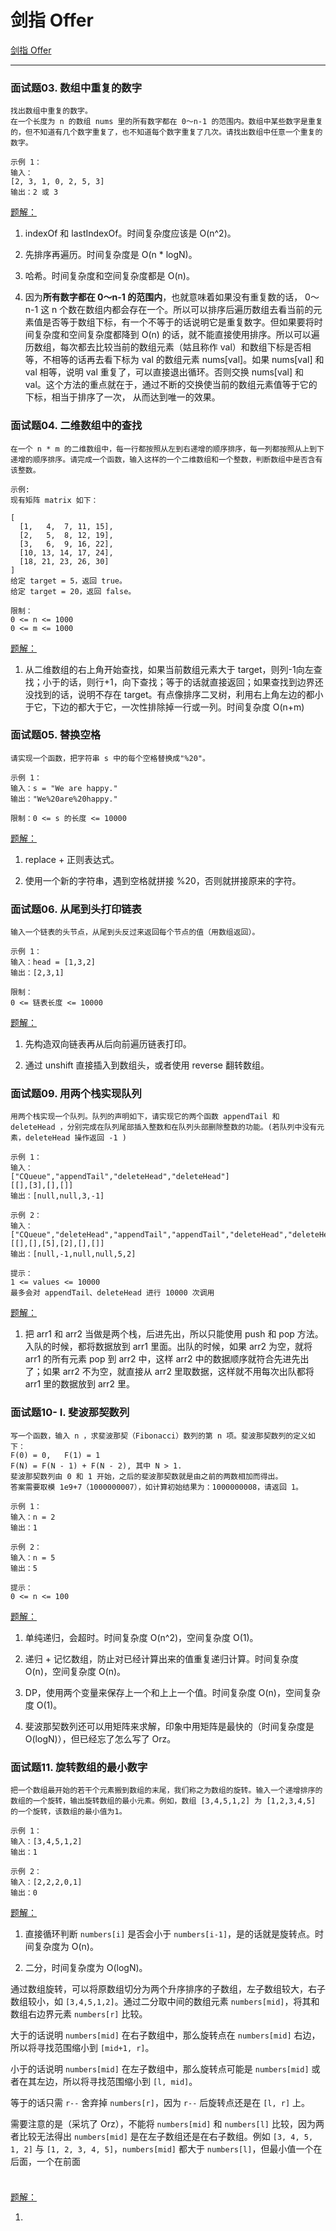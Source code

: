 # 剑指 Offer

[剑指 Offer](https://leetcode-cn.com/problemset/lcof/)

---

### 面试题03. 数组中重复的数字

```
找出数组中重复的数字。
在一个长度为 n 的数组 nums 里的所有数字都在 0～n-1 的范围内。数组中某些数字是重复的，但不知道有几个数字重复了，也不知道每个数字重复了几次。请找出数组中任意一个重复的数字。

示例 1：
输入：
[2, 3, 1, 0, 2, 5, 3]
输出：2 或 3 
```

[题解：](https://github.com/DangoSky/algorithm/blob/master/%E5%89%91%E6%8C%87Offer/%E9%9D%A2%E8%AF%95%E9%A2%9803.%20%E6%95%B0%E7%BB%84%E4%B8%AD%E9%87%8D%E5%A4%8D%E7%9A%84%E6%95%B0%E5%AD%97.js)

1. indexOf 和 lastIndexOf。时间复杂度应该是 O(n^2)。

2. 先排序再遍历。时间复杂度是 O(n * logN)。

3. 哈希。时间复杂度和空间复杂度都是 O(n)。

4. 因为**所有数字都在 0～n-1 的范围内**，也就意味着如果没有重复数的话， 0～n-1 这 n 个数在数组内都会存在一个。所以可以排序后遍历数组去看当前的元素值是否等于数组下标，有一个不等于的话说明它是重复数字。但如果要将时间复杂度和空间复杂度都降到 O(n) 的话，就不能直接使用排序。所以可以遍历数组，每次都去比较当前的数组元素（姑且称作 val）和数组下标是否相等，不相等的话再去看下标为 val 的数组元素 nums[val]。如果 nums[val] 和 val 相等，说明 val 重复了，可以直接退出循环。否则交换 nums[val] 和 val。这个方法的重点就在于，通过不断的交换使当前的数组元素值等于它的下标，相当于排序了一次， 从而达到唯一的效果。


### 面试题04. 二维数组中的查找

```
在一个 n * m 的二维数组中，每一行都按照从左到右递增的顺序排序，每一列都按照从上到下递增的顺序排序。请完成一个函数，输入这样的一个二维数组和一个整数，判断数组中是否含有该整数。

示例:
现有矩阵 matrix 如下：

[
  [1,   4,  7, 11, 15],
  [2,   5,  8, 12, 19],
  [3,   6,  9, 16, 22],
  [10, 13, 14, 17, 24],
  [18, 21, 23, 26, 30]
]
给定 target = 5，返回 true。
给定 target = 20，返回 false。

限制：
0 <= n <= 1000
0 <= m <= 1000
```

[题解：](https://github.com/DangoSky/algorithm/blob/master/%E5%89%91%E6%8C%87Offer/%E9%9D%A2%E8%AF%95%E9%A2%9804.%20%E4%BA%8C%E7%BB%B4%E6%95%B0%E7%BB%84%E4%B8%AD%E7%9A%84%E6%9F%A5%E6%89%BE.js)

1. 从二维数组的右上角开始查找，如果当前数组元素大于 target，则列-1向左查找；小于的话，则行+1，向下查找；等于的话就直接返回；如果查找到边界还没找到的话，说明不存在 target。有点像排序二叉树，利用右上角左边的都小于它，下边的都大于它，一次性排除掉一行或一列。时间复杂度 O(n+m)


### 面试题05. 替换空格

```
请实现一个函数，把字符串 s 中的每个空格替换成"%20"。

示例 1：
输入：s = "We are happy."
输出："We%20are%20happy."
 
限制：0 <= s 的长度 <= 10000
```

[题解：](https://github.com/DangoSky/algorithm/blob/master/%E5%89%91%E6%8C%87Offer/%E9%9D%A2%E8%AF%95%E9%A2%9805.%20%E6%9B%BF%E6%8D%A2%E7%A9%BA%E6%A0%BC.js)

1. replace + 正则表达式。

2. 使用一个新的字符串，遇到空格就拼接 %20，否则就拼接原来的字符。


### 面试题06. 从尾到头打印链表

```
输入一个链表的头节点，从尾到头反过来返回每个节点的值（用数组返回）。

示例 1：
输入：head = [1,3,2]
输出：[2,3,1]
 
限制：
0 <= 链表长度 <= 10000
```

[题解：](https://github.com/DangoSky/algorithm/blob/master/%E5%89%91%E6%8C%87Offer/%E9%9D%A2%E8%AF%95%E9%A2%9806.%20%E4%BB%8E%E5%B0%BE%E5%88%B0%E5%A4%B4%E6%89%93%E5%8D%B0%E9%93%BE%E8%A1%A8.js)

1. 先构造双向链表再从后向前遍历链表打印。

2. 通过 unshift 直接插入到数组头，或者使用 reverse 翻转数组。


### 面试题09. 用两个栈实现队列

```
用两个栈实现一个队列。队列的声明如下，请实现它的两个函数 appendTail 和 deleteHead ，分别完成在队列尾部插入整数和在队列头部删除整数的功能。(若队列中没有元素，deleteHead 操作返回 -1 )

示例 1：
输入：
["CQueue","appendTail","deleteHead","deleteHead"]
[[],[3],[],[]]
输出：[null,null,3,-1]

示例 2：
输入：
["CQueue","deleteHead","appendTail","appendTail","deleteHead","deleteHead"]
[[],[],[5],[2],[],[]]
输出：[null,-1,null,null,5,2]

提示：
1 <= values <= 10000
最多会对 appendTail、deleteHead 进行 10000 次调用
```

[题解：](https://github.com/DangoSky/algorithm/blob/master/%E5%89%91%E6%8C%87Offer/%E9%9D%A2%E8%AF%95%E9%A2%9809.%20%E7%94%A8%E4%B8%A4%E4%B8%AA%E6%A0%88%E5%AE%9E%E7%8E%B0%E9%98%9F%E5%88%97.js)

1. 把 arr1 和 arr2 当做是两个栈，后进先出，所以只能使用 push 和 pop 方法。入队的时候，都将数据放到 arr1 里面。出队的时候，如果 arr2 为空，就将 arr1 的所有元素 pop 到 arr2 中，这样 arr2 中的数据顺序就符合先进先出了；如果 arr2 不为空，就直接从 arr2 里取数据，这样就不用每次出队都将 arr1 里的数据放到 arr2 里。


### 面试题10- I. 斐波那契数列

```
写一个函数，输入 n ，求斐波那契（Fibonacci）数列的第 n 项。斐波那契数列的定义如下：
F(0) = 0,   F(1) = 1
F(N) = F(N - 1) + F(N - 2), 其中 N > 1.
斐波那契数列由 0 和 1 开始，之后的斐波那契数就是由之前的两数相加而得出。
答案需要取模 1e9+7（1000000007），如计算初始结果为：1000000008，请返回 1。

示例 1：
输入：n = 2
输出：1

示例 2：
输入：n = 5
输出：5
 
提示：
0 <= n <= 100
```

[题解：](https://github.com/DangoSky/algorithm/blob/master/%E5%89%91%E6%8C%87Offer/%E9%9D%A2%E8%AF%95%E9%A2%9810-%20I.%20%E6%96%90%E6%B3%A2%E9%82%A3%E5%A5%91%E6%95%B0%E5%88%97.js)

1. 单纯递归，会超时。时间复杂度 O(n^2)，空间复杂度 O(1)。

2. 递归 + 记忆数组，防止对已经计算出来的值重复递归计算。时间复杂度 O(n)，空间复杂度 O(n)。

3. DP，使用两个变量来保存上一个和上上一个值。时间复杂度 O(n)，空间复杂度 O(1)。

4. 斐波那契数列还可以用矩阵来求解，印象中用矩阵是最快的（时间复杂度是 O(logN)），但已经忘了怎么写了 Orz。


### 面试题11. 旋转数组的最小数字

```
把一个数组最开始的若干个元素搬到数组的末尾，我们称之为数组的旋转。输入一个递增排序的数组的一个旋转，输出旋转数组的最小元素。例如，数组 [3,4,5,1,2] 为 [1,2,3,4,5] 的一个旋转，该数组的最小值为1。  

示例 1：
输入：[3,4,5,1,2]
输出：1

示例 2：
输入：[2,2,2,0,1]
输出：0
```

[题解：]()

1. 直接循环判断 `numbers[i]` 是否会小于 `numbers[i-1]`，是的话就是旋转点。时间复杂度为 O(n)。

2. 二分，时间复杂度为 O(logN)。

通过数组旋转，可以将原数组切分为两个升序排序的子数组，左子数组较大，右子数组较小，如 `[3,4,5,1,2]`。通过二分取中间的数组元素 `numbers[mid]`，将其和数组右边界元素 `numbers[r]` 比较。

大于的话说明 `numbers[mid]` 在右子数组中，那么旋转点在 `numbers[mid]` 右边，所以将寻找范围缩小到 `[mid+1, r]`。

小于的话说明 `numbers[mid]` 在左子数组中，那么旋转点可能是 `numbers[mid]` 或者在其左边，所以将寻找范围缩小到 `[l, mid]`。

等于的话只需 `r--` 舍弃掉 `numbers[r]`，因为 `r--` 后旋转点还是在 `[l, r]` 上。

需要注意的是（采坑了 Orz），不能将 `numbers[mid]` 和 `numbers[l]` 比较，因为两者比较无法得出 `numbers[mid]` 是在左子数组还是在右子数组。例如 `[3, 4, 5, 1, 2]` 与 `[1, 2, 3, 4, 5]`，`numbers[mid]` 都大于 `numbers[l]`，但最小值一个在后面，一个在前面


### 

```

```

[题解：]()

1. 